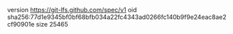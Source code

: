 version https://git-lfs.github.com/spec/v1
oid sha256:77d1e9345bf0bf68bfb034a22fc4343ad0266fc140b9f9e24eac8ae2cf90901e
size 25465
